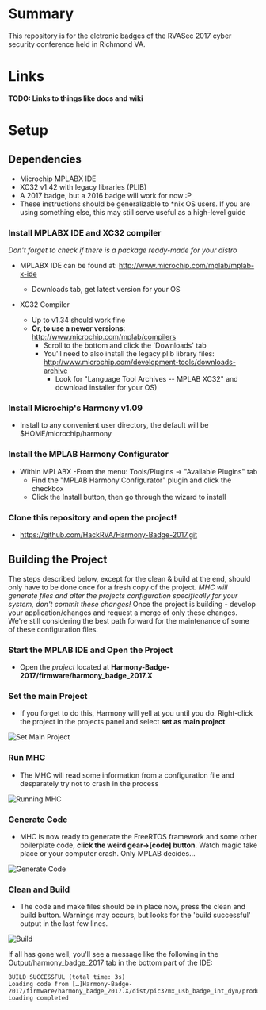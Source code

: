 # Summary
This repository is for the elctronic badges of the RVASec 2017 cyber security conference held in Richmond VA.

# Links
**TODO: Links to things like docs and wiki**


# Setup
## Dependencies
* Microchip MPLABX IDE
* XC32 v1.42 with legacy libraries (PLIB)
* A 2017 badge, but a 2016 badge will work for now :P
* These instructions should be generalizable to \*nix OS users. If you are using something else, this may still serve useful as a high-level guide

### Install MPLABX IDE and XC32 compiler
*Don't forget to check if there is a package ready-made for your distro*

- MPLABX IDE can be found at: http://www.microchip.com/mplab/mplab-x-ide
    - Downloads tab, get latest version for your OS

- XC32 Compiler 
    - Up to v1.34 should work fine
    - **Or, to use a newer versions**:  http://www.microchip.com/mplab/compilers
        - Scroll to the bottom and click the 'Downloads' tab
        - You'll need to also install the legacy plib library files: http://www.microchip.com/development-tools/downloads-archive
            - Look for "Language Tool Archives -- MPLAB XC32" and download installer for your OS)

### Install Microchip's Harmony v1.09
- Install to any convenient user directory, the default will be $HOME/microchip/harmony

### Install the MPLAB Harmony Configurator
- Within MPLABX
    -From the menu: Tools/Plugins -> "Available Plugins" tab
    - Find the "MPLAB Harmony Configurator" plugin and click the checkbox
    - Click the Install button, then go through the wizard to install

### Clone this repository and open the project!
- https://github.com/HackRVA/Harmony-Badge-2017.git

## Building the Project
The steps described below, except for the clean & build at the end, should only have to be done once for a fresh copy of the project. *MHC will generate files and alter the projects configuration specifically for your system, don't commit these changes!* Once the project is building - develop your application/changes and request a merge of only these changes. We're still considering the best path forward for the maintenance of some of these configuration files.

### Start the MPLAB IDE and Open the Project
* Open the _project_ located at **Harmony-Badge-2017/firmware/harmony\_badge\_2017.X**

### Set the main Project
* If you forget to do this, Harmony will yell at you until you do. Right-click the project in the projects panel and select **set as main project**

![Set Main Project](http://i.imgur.com/z6A07rk.png)

### Run MHC
* The MHC will read some information from a configuration file and desparately try not to crash in the process

![Running MHC](http://i.imgur.com/t8UXVoA.png)

### Generate Code
* MHC is now ready to generate the FreeRTOS framework and some other boilerplate code, **click the weird gear->[code] button**. Watch magic take place or your computer crash. Only MPLAB decides...

![Generate Code](http://i.imgur.com/YxWV2Ib.png)



### Clean and Build
* The code and make files should be in place now, press the clean and build button. Warnings may occurs, but looks for the 'build successful' output in the last few lines.

![Build](http://i.imgur.com/XPyTwEs.png)


If all has gone well, you'll see a message like the following in the Output/harmony\_badge\_2017 tab in the bottom part of the IDE:

```
BUILD SUCCESSFUL (total time: 3s)
Loading code from […]Harmony-Badge-2017/firmware/harmony_badge_2017.X/dist/pic32mx_usb_badge_int_dyn/production/harmony_badge_2017.X.production.hex...
Loading completed
```

